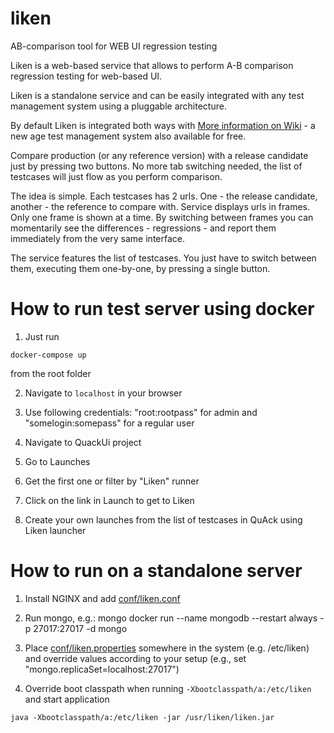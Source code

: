 # liken
AB-comparison tool for WEB UI regression testing

Liken is a web-based service that allows to perform A-B comparison regression testing for web-based UI.

Liken is a standalone service and can be easily integrated with any test management system using a pluggable architecture.

By default Liken is integrated both ways with [More information on Wiki](https://testquack.com) - a new age test management system also available for free.

Compare production (or any reference version) with a release candidate just by pressing two buttons. No more tab switching needed, the list of testcases will just flow as you perform comparison.

The idea is simple. Each testcases has 2 urls. One - the release candidate, another - the reference to compare with. Service displays urls in frames. Only one frame is shown at a time. By switching between frames you can momentarily see the differences - regressions - and report them immediately from the very same interface.

The service features the list of testcases. You just have to switch between them, executing them one-by-one, by pressing a single button.

How to run test server using docker
==========
1. Just run
```
docker-compose up
```

from the root folder

2. Navigate to ```localhost``` in your browser

3. Use following credentials: "root:rootpass" for admin and "somelogin:somepass" for a regular user

4. Navigate to QuackUi project

5. Go to Launches

6. Get the first one or filter by "Liken" runner

7. Click on the link in Launch to get to Liken

8. Create your own launches from the list of testcases in QuAck using Liken launcher

How to run on a standalone server
==========
1. Install NGINX and add [conf/liken.conf](https://github.com/greatbit/liken/blob/master/assembly/liken.conf)

2. Run mongo, e.g.:
   mongo docker run --name mongodb --restart always -p 27017:27017 -d mongo

3. Place [conf/liken.properties](https://github.com/greatbit/liken/blob/master/assembly/liken.properties) somewhere in the system (e.g. /etc/liken)
and override values according to your setup (e.g., set "mongo.replicaSet=localhost:27017")

4. Override boot classpath when running ```-Xbootclasspath/a:/etc/liken``` and start application

```
java -Xbootclasspath/a:/etc/liken -jar /usr/liken/liken.jar
```

